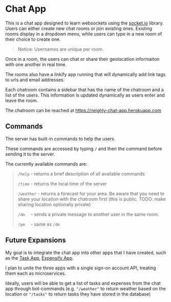 # Chat App

This is a chat app designed to learn websockets using the [socket.io](https://socket.io) library. Users can either create new chat rooms or join existing ones. Existing rooms display in a dropdown menu, while users can type in a new room of their choice to create one.

> Notice: Usernames are unique per room.

Once in a room, the users can chat or share their geolocation informaiton with one another in real time.

The rooms also have a linkify app running that will dynamically add link tags to urls and email addresses.

Each chatroom contains a sidebar that has the name of the chatroom and a list of the users. This information is updated dynamically as users enter and leave the room.

The chatroom can be reached at https://neighly-chat-app.herokuapp.com

## Commands

The server has built-in commands to help the users.

These commands are accessed by typing `/` and then the command before sending it to the server.

The currently available commands are:


><code>/help</code> - returns a brief description of all available commands
>
><code>/time</code> - returns the local time of the server
>
><code>/weather</code> - returns a forecast for your area. Be aware that you need to share your location with the chatroom first (this is public. TODO: make sharing location optionally private)
>
><code>/dm <user> <message></code> - sends a private message to another user in the same room.
>
><code>/pm <user> <message></code> - same as <code>/dm</code>


## Future Expansions

My goal is to integrate the chat app into other apps that I have created, such as the [Task App](https://github.com/neighlyd/node-todo-api), [Expensify App](https://github.com/neighlyd/expensify-app).

I plan to unite the three apps with a single sign-on account API, treating them each as microservices.

Ideally, users will be able to get a list of tasks and expenses from the chat app through bot-commands (e.g. `"/weather"` to return weather based on the location or `"/tasks"` to return tasks they have stored in the database)